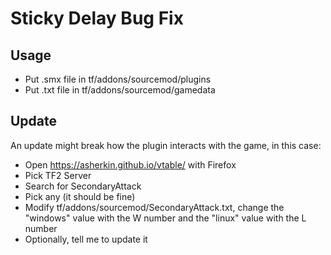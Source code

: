# Sticky Delay Bug Fix

## Usage

- Put .smx file in tf/addons/sourcemod/plugins
- Put .txt file in tf/addons/sourcemod/gamedata

## Update

An update might break how the plugin interacts with the game, in this case:

- Open https://asherkin.github.io/vtable/ with Firefox
- Pick TF2 Server
- Search for SecondaryAttack
- Pick any (it should be fine)
- Modify tf/addons/sourcemod/SecondaryAttack.txt, change the "windows" value with the W number and the "linux" value with the L number
- Optionally, tell me to update it
